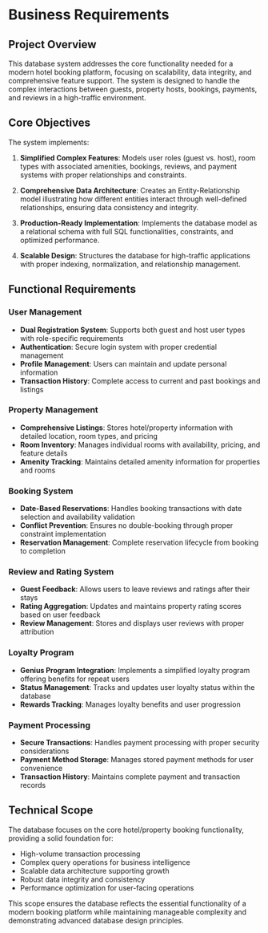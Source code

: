 # Business Requirements

## Project Overview

This database system addresses the core functionality needed for a modern hotel booking platform, focusing on scalability, data integrity, and comprehensive feature support. The system is designed to handle the complex interactions between guests, property hosts, bookings, payments, and reviews in a high-traffic environment.

## Core Objectives

The system implements:

1. **Simplified Complex Features**: Models user roles (guest vs. host), room types with associated amenities, bookings, reviews, and payment systems with proper relationships and constraints.

2. **Comprehensive Data Architecture**: Creates an Entity-Relationship model illustrating how different entities interact through well-defined relationships, ensuring data consistency and integrity.

3. **Production-Ready Implementation**: Implements the database model as a relational schema with full SQL functionalities, constraints, and optimized performance.

4. **Scalable Design**: Structures the database for high-traffic applications with proper indexing, normalization, and relationship management.

## Functional Requirements

### User Management
- **Dual Registration System**: Supports both guest and host user types with role-specific requirements
- **Authentication**: Secure login system with proper credential management
- **Profile Management**: Users can maintain and update personal information
- **Transaction History**: Complete access to current and past bookings and listings

### Property Management
- **Comprehensive Listings**: Stores hotel/property information with detailed location, room types, and pricing
- **Room Inventory**: Manages individual rooms with availability, pricing, and feature details
- **Amenity Tracking**: Maintains detailed amenity information for properties and rooms

### Booking System
- **Date-Based Reservations**: Handles booking transactions with date selection and availability validation
- **Conflict Prevention**: Ensures no double-booking through proper constraint implementation
- **Reservation Management**: Complete reservation lifecycle from booking to completion

### Review and Rating System
- **Guest Feedback**: Allows users to leave reviews and ratings after their stays
- **Rating Aggregation**: Updates and maintains property rating scores based on user feedback
- **Review Management**: Stores and displays user reviews with proper attribution

### Loyalty Program
- **Genius Program Integration**: Implements a simplified loyalty program offering benefits for repeat users
- **Status Management**: Tracks and updates user loyalty status within the database
- **Rewards Tracking**: Manages loyalty benefits and user progression

### Payment Processing
- **Secure Transactions**: Handles payment processing with proper security considerations
- **Payment Method Storage**: Manages stored payment methods for user convenience
- **Transaction History**: Maintains complete payment and transaction records

## Technical Scope

The database focuses on the core hotel/property booking functionality, providing a solid foundation for:
- High-volume transaction processing
- Complex query operations for business intelligence
- Scalable data architecture supporting growth
- Robust data integrity and consistency
- Performance optimization for user-facing operations

This scope ensures the database reflects the essential functionality of a modern booking platform while maintaining manageable complexity and demonstrating advanced database design principles.
